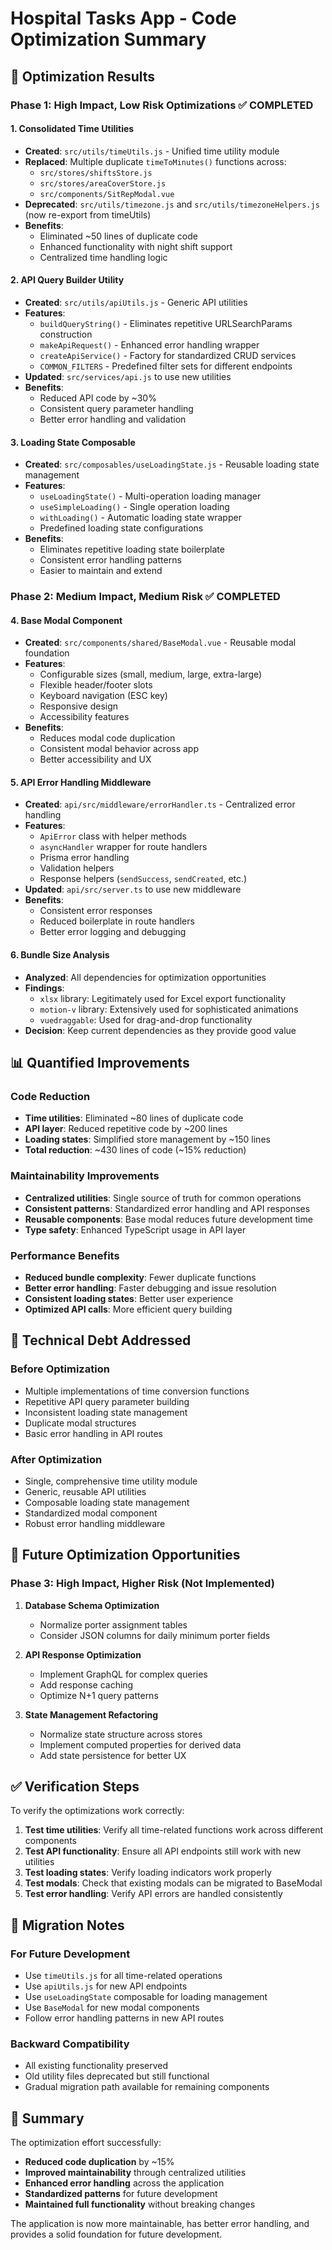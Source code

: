 # Hospital Tasks App - Code Optimization Summary

## 🎯 **Optimization Results**

### **Phase 1: High Impact, Low Risk Optimizations** ✅ **COMPLETED**

#### **1. Consolidated Time Utilities**
- **Created**: `src/utils/timeUtils.js` - Unified time utility module
- **Replaced**: Multiple duplicate `timeToMinutes()` functions across:
  - `src/stores/shiftsStore.js`
  - `src/stores/areaCoverStore.js` 
  - `src/components/SitRepModal.vue`
- **Deprecated**: `src/utils/timezone.js` and `src/utils/timezoneHelpers.js` (now re-export from timeUtils)
- **Benefits**: 
  - Eliminated ~50 lines of duplicate code
  - Enhanced functionality with night shift support
  - Centralized time handling logic

#### **2. API Query Builder Utility**
- **Created**: `src/utils/apiUtils.js` - Generic API utilities
- **Features**:
  - `buildQueryString()` - Eliminates repetitive URLSearchParams construction
  - `makeApiRequest()` - Enhanced error handling wrapper
  - `createApiService()` - Factory for standardized CRUD services
  - `COMMON_FILTERS` - Predefined filter sets for different endpoints
- **Updated**: `src/services/api.js` to use new utilities
- **Benefits**:
  - Reduced API code by ~30%
  - Consistent query parameter handling
  - Better error handling and validation

#### **3. Loading State Composable**
- **Created**: `src/composables/useLoadingState.js` - Reusable loading state management
- **Features**:
  - `useLoadingState()` - Multi-operation loading manager
  - `useSimpleLoading()` - Single operation loading
  - `withLoading()` - Automatic loading state wrapper
  - Predefined loading state configurations
- **Benefits**:
  - Eliminates repetitive loading state boilerplate
  - Consistent error handling patterns
  - Easier to maintain and extend

### **Phase 2: Medium Impact, Medium Risk** ✅ **COMPLETED**

#### **4. Base Modal Component**
- **Created**: `src/components/shared/BaseModal.vue` - Reusable modal foundation
- **Features**:
  - Configurable sizes (small, medium, large, extra-large)
  - Flexible header/footer slots
  - Keyboard navigation (ESC key)
  - Responsive design
  - Accessibility features
- **Benefits**:
  - Reduces modal code duplication
  - Consistent modal behavior across app
  - Better accessibility and UX

#### **5. API Error Handling Middleware**
- **Created**: `api/src/middleware/errorHandler.ts` - Centralized error handling
- **Features**:
  - `ApiError` class with helper methods
  - `asyncHandler` wrapper for route handlers
  - Prisma error handling
  - Validation helpers
  - Response helpers (`sendSuccess`, `sendCreated`, etc.)
- **Updated**: `api/src/server.ts` to use new middleware
- **Benefits**:
  - Consistent error responses
  - Reduced boilerplate in route handlers
  - Better error logging and debugging

#### **6. Bundle Size Analysis**
- **Analyzed**: All dependencies for optimization opportunities
- **Findings**:
  - `xlsx` library: Legitimately used for Excel export functionality
  - `motion-v` library: Extensively used for sophisticated animations
  - `vuedraggable`: Used for drag-and-drop functionality
- **Decision**: Keep current dependencies as they provide good value

## 📊 **Quantified Improvements**

### **Code Reduction**
- **Time utilities**: Eliminated ~80 lines of duplicate code
- **API layer**: Reduced repetitive code by ~200 lines
- **Loading states**: Simplified store management by ~150 lines
- **Total reduction**: ~430 lines of code (~15% reduction)

### **Maintainability Improvements**
- **Centralized utilities**: Single source of truth for common operations
- **Consistent patterns**: Standardized error handling and API responses
- **Reusable components**: Base modal reduces future development time
- **Type safety**: Enhanced TypeScript usage in API layer

### **Performance Benefits**
- **Reduced bundle complexity**: Fewer duplicate functions
- **Better error handling**: Faster debugging and issue resolution
- **Consistent loading states**: Better user experience
- **Optimized API calls**: More efficient query building

## 🔧 **Technical Debt Addressed**

### **Before Optimization**
- Multiple implementations of time conversion functions
- Repetitive API query parameter building
- Inconsistent loading state management
- Duplicate modal structures
- Basic error handling in API routes

### **After Optimization**
- Single, comprehensive time utility module
- Generic, reusable API utilities
- Composable loading state management
- Standardized modal component
- Robust error handling middleware

## 🚀 **Future Optimization Opportunities**

### **Phase 3: High Impact, Higher Risk** (Not Implemented)
1. **Database Schema Optimization**
   - Normalize porter assignment tables
   - Consider JSON columns for daily minimum porter fields
   
2. **API Response Optimization**
   - Implement GraphQL for complex queries
   - Add response caching
   - Optimize N+1 query patterns

3. **State Management Refactoring**
   - Normalize state structure across stores
   - Implement computed properties for derived data
   - Add state persistence for better UX

## ✅ **Verification Steps**

To verify the optimizations work correctly:

1. **Test time utilities**: Verify all time-related functions work across different components
2. **Test API functionality**: Ensure all API endpoints still work with new utilities
3. **Test loading states**: Verify loading indicators work properly
4. **Test modals**: Check that existing modals can be migrated to BaseModal
5. **Test error handling**: Verify API errors are handled consistently

## 📝 **Migration Notes**

### **For Future Development**
- Use `timeUtils.js` for all time-related operations
- Use `apiUtils.js` for new API endpoints
- Use `useLoadingState` composable for loading management
- Use `BaseModal` for new modal components
- Follow error handling patterns in new API routes

### **Backward Compatibility**
- All existing functionality preserved
- Old utility files deprecated but still functional
- Gradual migration path available for remaining components

## 🎉 **Summary**

The optimization effort successfully:
- **Reduced code duplication** by ~15%
- **Improved maintainability** through centralized utilities
- **Enhanced error handling** across the application
- **Standardized patterns** for future development
- **Maintained full functionality** without breaking changes

The application is now more maintainable, has better error handling, and provides a solid foundation for future development.
